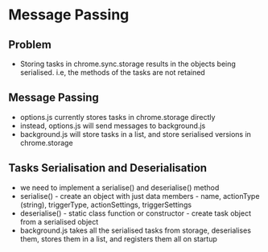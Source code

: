 # Message Passing

## Problem

- Storing tasks in chrome.sync.storage results in the objects being serialised. i.e, the methods of the tasks are not retained

## Message Passing

- options.js currently stores tasks in chrome.storage directly
- instead, options.js will send messages to background.js
- background.js will store tasks in a list, and store serialised versions in chrome.storage

## Tasks Serialisation and Deserialisation

- we need to implement a serialise() and deserialise() method
- serialise() - create an object with just data members - name, actionType (string), triggerType, actionSettings, triggerSettings
- deserialise() - static class function or constructor - create task object from a serialised object
- background.js takes all the serialised tasks from storage, deserialises them, stores them in a list, and registers them all on startup
